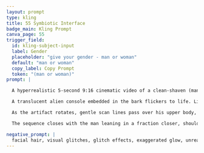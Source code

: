 ```yaml
---
layout: prompt
type: kling
title: 55 Symbiotic Interface
badge_main: Kling Prompt
canva_page: 55
trigger_field:
  id: kling-subject-input
  label: Gender
  placeholder: "give your gender - man or woman"
  default: "man or woman"
  copy_label: Copy Prompt
  token: "(man or woman)"
prompt: |

  A hyperrealistic 5-second 9:16 cinematic video of a clean-shaven (man or woman) wearing a plain dark blue T-shirt in a bioluminescent rainforest at twilight. He rests one hand on a glowing tree trunk while the camera floats in with smooth, steady motion.

  A translucent alien console embedded in the bark flickers to life. Light curls outward and forms a suspended holographic artifact that shifts shape with graceful, realistic motion, casting soft violet and blue reflections across his face.

  As the artifact rotates, gentle scan lines pass over his upper body, teaching and synchronizing with him. His eyes widen with calm awe while subtle breaths lift his chest. Vines sway subtly, moved by the interface’s ambient energy.

  The sequence closes with the man leaning in a fraction closer, shoulders relaxing as he prepares to join the alien civilization. Camera motion remains stable and grounded while the interface pulses with delicate, natural light choreography.

negative_prompt: |
  facial hair, visual glitches, glitch effects, exaggerated glow, unrealistic lighting, cartoon style, anime style, artificial textures, pixelation, motion distortion, plastic skin, over-smoothed skin, unnatural proportions, surreal appearance, CGI appearance, unnatural overlays, filters, unrealistic movement, low resolution, neon green, cartoony motion, jitter, unnatural blinking, jerky camera moves, flickering light, slow motion, expressionless face, random hand gestures, stiff body, glow artifacts, strange head movement, inconsistent lighting, ghosting, twitching
---
```

